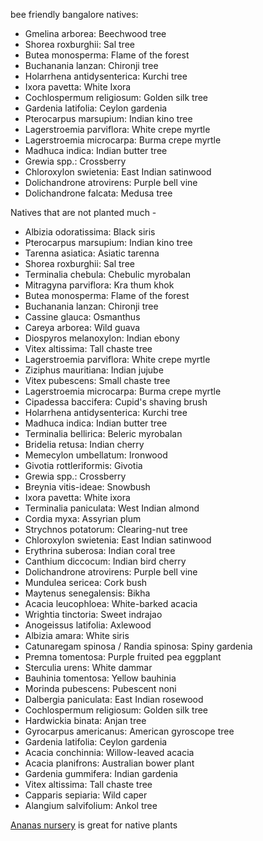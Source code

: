 bee friendly bangalore natives:
-   Gmelina arborea: Beechwood tree
-   Shorea roxburghii: Sal tree
-   Butea monosperma: Flame of the forest
-   Buchanania lanzan: Chironji tree
-   Holarrhena antidysenterica: Kurchi tree
-   Ixora pavetta: White Ixora
-   Cochlospermum religiosum: Golden silk tree
-   Gardenia latifolia: Ceylon gardenia
-   Pterocarpus marsupium: Indian kino tree
-   Lagerstroemia parviflora: White crepe myrtle
-   Lagerstroemia microcarpa: Burma crepe myrtle
-   Madhuca indica: Indian butter tree
-   Grewia spp.: Crossberry
-   Chloroxylon swietenia: East Indian satinwood
-   Dolichandrone atrovirens: Purple bell vine
-   Dolichandrone falcata: Medusa tree

Natives that are not planted much - 
-   Albizia odoratissima: Black siris
-   Pterocarpus marsupium: Indian kino tree
-   Tarenna asiatica: Asiatic tarenna
-   Shorea roxburghii: Sal tree
-   Terminalia chebula: Chebulic myrobalan
-   Mitragyna parviflora: Kra thum khok
-   Butea monosperma: Flame of the forest
-   Buchanania lanzan: Chironji tree
-   Cassine glauca: Osmanthus
-   Careya arborea: Wild guava
-   Diospyros melanoxylon: Indian ebony
-   Vitex altissima: Tall chaste tree
-   Lagerstroemia parviflora: White crepe myrtle
-   Ziziphus mauritiana: Indian jujube
-   Vitex pubescens: Small chaste tree
-   Lagerstroemia microcarpa: Burma crepe myrtle
-   Cipadessa baccifera: Cupid's shaving brush
-   Holarrhena antidysenterica: Kurchi tree
-   Madhuca indica: Indian butter tree
-   Terminalia bellirica: Beleric myrobalan
-   Bridelia retusa: Indian cherry
-   Memecylon umbellatum: Ironwood
-   Givotia rottleriformis: Givotia
-   Grewia spp.: Crossberry
-   Breynia vitis-ideae: Snowbush
-   Ixora pavetta: White ixora
-   Terminalia paniculata: West Indian almond
-   Cordia myxa: Assyrian plum
-   Strychnos potatorum: Clearing-nut tree
-   Chloroxylon swietenia: East Indian satinwood
-   Erythrina suberosa: Indian coral tree
-   Canthium diccocum: Indian bird cherry
-   Dolichandrone atrovirens: Purple bell vine
-   Mundulea sericea: Cork bush
-   Maytenus senegalensis: Bikha
-   Acacia leucophloea: White-barked acacia
-   Wrightia tinctoria: Sweet indrajao
-   Anogeissus latifolia: Axlewood
-   Albizia amara: White siris
-   Catunaregam spinosa / Randia spinosa: Spiny gardenia
-   Premna tomentosa: Purple fruited pea eggplant
-   Sterculia urens: White dammar
-   Bauhinia tomentosa: Yellow bauhinia
-   Morinda pubescens: Pubescent noni
-   Dalbergia paniculata: East Indian rosewood
-   Cochlospermum religiosum: Golden silk tree
-   Hardwickia binata: Anjan tree
-   Gyrocarpus americanus: American gyroscope tree
-   Gardenia latifolia: Ceylon gardenia
-   Acacia conchinnia: Willow-leaved acacia
-   Acacia planifrons: Australian bower plant
-   Gardenia gummifera: Indian gardenia
-   Vitex altissima: Tall chaste tree
-   Capparis sepiaria: Wild caper
-   Alangium salvifolium: Ankol tree


[Ananas nursery](https://ananas.design/nursery) is great for native plants